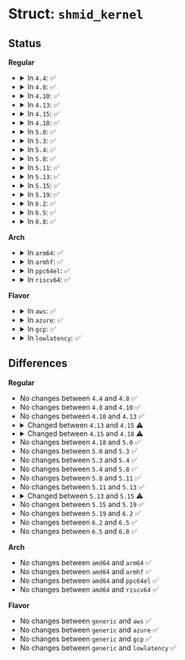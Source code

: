 # Struct: <code>shmid_kernel</code>

## Status
<b>Regular</b>
<ul>
<li>
<details>
<summary>In <code>4.4</code>: ✅</summary>

```c
struct shmid_kernel {
    struct kern_ipc_perm shm_perm;
    struct file *shm_file;
    long unsigned int shm_nattch;
    long unsigned int shm_segsz;
    time_t shm_atim;
    time_t shm_dtim;
    time_t shm_ctim;
    pid_t shm_cprid;
    pid_t shm_lprid;
    struct user_struct *mlock_user;
    struct task_struct *shm_creator;
    struct list_head shm_clist;
};
```
</details>
</li>
<li>
<details>
<summary>In <code>4.8</code>: ✅</summary>

```c
struct shmid_kernel {
    struct kern_ipc_perm shm_perm;
    struct file *shm_file;
    long unsigned int shm_nattch;
    long unsigned int shm_segsz;
    time_t shm_atim;
    time_t shm_dtim;
    time_t shm_ctim;
    pid_t shm_cprid;
    pid_t shm_lprid;
    struct user_struct *mlock_user;
    struct task_struct *shm_creator;
    struct list_head shm_clist;
};
```
</details>
</li>
<li>
<details>
<summary>In <code>4.10</code>: ✅</summary>

```c
struct shmid_kernel {
    struct kern_ipc_perm shm_perm;
    struct file *shm_file;
    long unsigned int shm_nattch;
    long unsigned int shm_segsz;
    time_t shm_atim;
    time_t shm_dtim;
    time_t shm_ctim;
    pid_t shm_cprid;
    pid_t shm_lprid;
    struct user_struct *mlock_user;
    struct task_struct *shm_creator;
    struct list_head shm_clist;
};
```
</details>
</li>
<li>
<details>
<summary>In <code>4.13</code>: ✅</summary>

```c
struct shmid_kernel {
    struct kern_ipc_perm shm_perm;
    struct file *shm_file;
    long unsigned int shm_nattch;
    long unsigned int shm_segsz;
    time_t shm_atim;
    time_t shm_dtim;
    time_t shm_ctim;
    pid_t shm_cprid;
    pid_t shm_lprid;
    struct user_struct *mlock_user;
    struct task_struct *shm_creator;
    struct list_head shm_clist;
};
```
</details>
</li>
<li>
<details>
<summary>In <code>4.15</code>: ✅</summary>

```c
struct shmid_kernel {
    struct kern_ipc_perm shm_perm;
    struct file *shm_file;
    long unsigned int shm_nattch;
    long unsigned int shm_segsz;
    time64_t shm_atim;
    time64_t shm_dtim;
    time64_t shm_ctim;
    pid_t shm_cprid;
    pid_t shm_lprid;
    struct user_struct *mlock_user;
    struct task_struct *shm_creator;
    struct list_head shm_clist;
};
```
</details>
</li>
<li>
<details>
<summary>In <code>4.18</code>: ✅</summary>

```c
struct shmid_kernel {
    struct kern_ipc_perm shm_perm;
    struct file *shm_file;
    long unsigned int shm_nattch;
    long unsigned int shm_segsz;
    time64_t shm_atim;
    time64_t shm_dtim;
    time64_t shm_ctim;
    struct pid *shm_cprid;
    struct pid *shm_lprid;
    struct user_struct *mlock_user;
    struct task_struct *shm_creator;
    struct list_head shm_clist;
};
```
</details>
</li>
<li>
<details>
<summary>In <code>5.0</code>: ✅</summary>

```c
struct shmid_kernel {
    struct kern_ipc_perm shm_perm;
    struct file *shm_file;
    long unsigned int shm_nattch;
    long unsigned int shm_segsz;
    time64_t shm_atim;
    time64_t shm_dtim;
    time64_t shm_ctim;
    struct pid *shm_cprid;
    struct pid *shm_lprid;
    struct user_struct *mlock_user;
    struct task_struct *shm_creator;
    struct list_head shm_clist;
};
```
</details>
</li>
<li>
<details>
<summary>In <code>5.3</code>: ✅</summary>

```c
struct shmid_kernel {
    struct kern_ipc_perm shm_perm;
    struct file *shm_file;
    long unsigned int shm_nattch;
    long unsigned int shm_segsz;
    time64_t shm_atim;
    time64_t shm_dtim;
    time64_t shm_ctim;
    struct pid *shm_cprid;
    struct pid *shm_lprid;
    struct user_struct *mlock_user;
    struct task_struct *shm_creator;
    struct list_head shm_clist;
};
```
</details>
</li>
<li>
<details>
<summary>In <code>5.4</code>: ✅</summary>

```c
struct shmid_kernel {
    struct kern_ipc_perm shm_perm;
    struct file *shm_file;
    long unsigned int shm_nattch;
    long unsigned int shm_segsz;
    time64_t shm_atim;
    time64_t shm_dtim;
    time64_t shm_ctim;
    struct pid *shm_cprid;
    struct pid *shm_lprid;
    struct user_struct *mlock_user;
    struct task_struct *shm_creator;
    struct list_head shm_clist;
};
```
</details>
</li>
<li>
<details>
<summary>In <code>5.8</code>: ✅</summary>

```c
struct shmid_kernel {
    struct kern_ipc_perm shm_perm;
    struct file *shm_file;
    long unsigned int shm_nattch;
    long unsigned int shm_segsz;
    time64_t shm_atim;
    time64_t shm_dtim;
    time64_t shm_ctim;
    struct pid *shm_cprid;
    struct pid *shm_lprid;
    struct user_struct *mlock_user;
    struct task_struct *shm_creator;
    struct list_head shm_clist;
};
```
</details>
</li>
<li>
<details>
<summary>In <code>5.11</code>: ✅</summary>

```c
struct shmid_kernel {
    struct kern_ipc_perm shm_perm;
    struct file *shm_file;
    long unsigned int shm_nattch;
    long unsigned int shm_segsz;
    time64_t shm_atim;
    time64_t shm_dtim;
    time64_t shm_ctim;
    struct pid *shm_cprid;
    struct pid *shm_lprid;
    struct user_struct *mlock_user;
    struct task_struct *shm_creator;
    struct list_head shm_clist;
};
```
</details>
</li>
<li>
<details>
<summary>In <code>5.13</code>: ✅</summary>

```c
struct shmid_kernel {
    struct kern_ipc_perm shm_perm;
    struct file *shm_file;
    long unsigned int shm_nattch;
    long unsigned int shm_segsz;
    time64_t shm_atim;
    time64_t shm_dtim;
    time64_t shm_ctim;
    struct pid *shm_cprid;
    struct pid *shm_lprid;
    struct user_struct *mlock_user;
    struct task_struct *shm_creator;
    struct list_head shm_clist;
};
```
</details>
</li>
<li>
<details>
<summary>In <code>5.15</code>: ✅</summary>

```c
struct shmid_kernel {
    struct kern_ipc_perm shm_perm;
    struct file *shm_file;
    long unsigned int shm_nattch;
    long unsigned int shm_segsz;
    time64_t shm_atim;
    time64_t shm_dtim;
    time64_t shm_ctim;
    struct pid *shm_cprid;
    struct pid *shm_lprid;
    struct ucounts *mlock_ucounts;
    struct task_struct *shm_creator;
    struct list_head shm_clist;
    struct ipc_namespace *ns;
};
```
</details>
</li>
<li>
<details>
<summary>In <code>5.19</code>: ✅</summary>

```c
struct shmid_kernel {
    struct kern_ipc_perm shm_perm;
    struct file *shm_file;
    long unsigned int shm_nattch;
    long unsigned int shm_segsz;
    time64_t shm_atim;
    time64_t shm_dtim;
    time64_t shm_ctim;
    struct pid *shm_cprid;
    struct pid *shm_lprid;
    struct ucounts *mlock_ucounts;
    struct task_struct *shm_creator;
    struct list_head shm_clist;
    struct ipc_namespace *ns;
};
```
</details>
</li>
<li>
<details>
<summary>In <code>6.2</code>: ✅</summary>

```c
struct shmid_kernel {
    struct kern_ipc_perm shm_perm;
    struct file *shm_file;
    long unsigned int shm_nattch;
    long unsigned int shm_segsz;
    time64_t shm_atim;
    time64_t shm_dtim;
    time64_t shm_ctim;
    struct pid *shm_cprid;
    struct pid *shm_lprid;
    struct ucounts *mlock_ucounts;
    struct task_struct *shm_creator;
    struct list_head shm_clist;
    struct ipc_namespace *ns;
};
```
</details>
</li>
<li>
<details>
<summary>In <code>6.5</code>: ✅</summary>

```c
struct shmid_kernel {
    struct kern_ipc_perm shm_perm;
    struct file *shm_file;
    long unsigned int shm_nattch;
    long unsigned int shm_segsz;
    time64_t shm_atim;
    time64_t shm_dtim;
    time64_t shm_ctim;
    struct pid *shm_cprid;
    struct pid *shm_lprid;
    struct ucounts *mlock_ucounts;
    struct task_struct *shm_creator;
    struct list_head shm_clist;
    struct ipc_namespace *ns;
};
```
</details>
</li>
<li>
<details>
<summary>In <code>6.8</code>: ✅</summary>

```c
struct shmid_kernel {
    struct kern_ipc_perm shm_perm;
    struct file *shm_file;
    long unsigned int shm_nattch;
    long unsigned int shm_segsz;
    time64_t shm_atim;
    time64_t shm_dtim;
    time64_t shm_ctim;
    struct pid *shm_cprid;
    struct pid *shm_lprid;
    struct ucounts *mlock_ucounts;
    struct task_struct *shm_creator;
    struct list_head shm_clist;
    struct ipc_namespace *ns;
};
```
</details>
</li>
</ul>
<b>Arch</b>
<ul>
<li>
<details>
<summary>In <code>arm64</code>: ✅</summary>

```c
struct shmid_kernel {
    struct kern_ipc_perm shm_perm;
    struct file *shm_file;
    long unsigned int shm_nattch;
    long unsigned int shm_segsz;
    time64_t shm_atim;
    time64_t shm_dtim;
    time64_t shm_ctim;
    struct pid *shm_cprid;
    struct pid *shm_lprid;
    struct user_struct *mlock_user;
    struct task_struct *shm_creator;
    struct list_head shm_clist;
};
```
</details>
</li>
<li>
<details>
<summary>In <code>armhf</code>: ✅</summary>

```c
struct shmid_kernel {
    struct kern_ipc_perm shm_perm;
    struct file *shm_file;
    long unsigned int shm_nattch;
    long unsigned int shm_segsz;
    time64_t shm_atim;
    time64_t shm_dtim;
    time64_t shm_ctim;
    struct pid *shm_cprid;
    struct pid *shm_lprid;
    struct user_struct *mlock_user;
    struct task_struct *shm_creator;
    struct list_head shm_clist;
};
```
</details>
</li>
<li>
<details>
<summary>In <code>ppc64el</code>: ✅</summary>

```c
struct shmid_kernel {
    struct kern_ipc_perm shm_perm;
    struct file *shm_file;
    long unsigned int shm_nattch;
    long unsigned int shm_segsz;
    time64_t shm_atim;
    time64_t shm_dtim;
    time64_t shm_ctim;
    struct pid *shm_cprid;
    struct pid *shm_lprid;
    struct user_struct *mlock_user;
    struct task_struct *shm_creator;
    struct list_head shm_clist;
};
```
</details>
</li>
<li>
<details>
<summary>In <code>riscv64</code>: ✅</summary>

```c
struct shmid_kernel {
    struct kern_ipc_perm shm_perm;
    struct file *shm_file;
    long unsigned int shm_nattch;
    long unsigned int shm_segsz;
    time64_t shm_atim;
    time64_t shm_dtim;
    time64_t shm_ctim;
    struct pid *shm_cprid;
    struct pid *shm_lprid;
    struct user_struct *mlock_user;
    struct task_struct *shm_creator;
    struct list_head shm_clist;
};
```
</details>
</li>
</ul>
<b>Flavor</b>
<ul>
<li>
<details>
<summary>In <code>aws</code>: ✅</summary>

```c
struct shmid_kernel {
    struct kern_ipc_perm shm_perm;
    struct file *shm_file;
    long unsigned int shm_nattch;
    long unsigned int shm_segsz;
    time64_t shm_atim;
    time64_t shm_dtim;
    time64_t shm_ctim;
    struct pid *shm_cprid;
    struct pid *shm_lprid;
    struct user_struct *mlock_user;
    struct task_struct *shm_creator;
    struct list_head shm_clist;
};
```
</details>
</li>
<li>
<details>
<summary>In <code>azure</code>: ✅</summary>

```c
struct shmid_kernel {
    struct kern_ipc_perm shm_perm;
    struct file *shm_file;
    long unsigned int shm_nattch;
    long unsigned int shm_segsz;
    time64_t shm_atim;
    time64_t shm_dtim;
    time64_t shm_ctim;
    struct pid *shm_cprid;
    struct pid *shm_lprid;
    struct user_struct *mlock_user;
    struct task_struct *shm_creator;
    struct list_head shm_clist;
};
```
</details>
</li>
<li>
<details>
<summary>In <code>gcp</code>: ✅</summary>

```c
struct shmid_kernel {
    struct kern_ipc_perm shm_perm;
    struct file *shm_file;
    long unsigned int shm_nattch;
    long unsigned int shm_segsz;
    time64_t shm_atim;
    time64_t shm_dtim;
    time64_t shm_ctim;
    struct pid *shm_cprid;
    struct pid *shm_lprid;
    struct user_struct *mlock_user;
    struct task_struct *shm_creator;
    struct list_head shm_clist;
};
```
</details>
</li>
<li>
<details>
<summary>In <code>lowlatency</code>: ✅</summary>

```c
struct shmid_kernel {
    struct kern_ipc_perm shm_perm;
    struct file *shm_file;
    long unsigned int shm_nattch;
    long unsigned int shm_segsz;
    time64_t shm_atim;
    time64_t shm_dtim;
    time64_t shm_ctim;
    struct pid *shm_cprid;
    struct pid *shm_lprid;
    struct user_struct *mlock_user;
    struct task_struct *shm_creator;
    struct list_head shm_clist;
};
```
</details>
</li>
</ul>

## Differences
<b>Regular</b>
<ul>
<li>
No changes between <code>4.4</code> and <code>4.8</code> ✅
</li>
<li>
No changes between <code>4.8</code> and <code>4.10</code> ✅
</li>
<li>
No changes between <code>4.10</code> and <code>4.13</code> ✅
</li>
<li>
<details>
<summary>Changed between <code>4.13</code> and <code>4.15</code> ⚠️</summary>
<ul>
<li>
<b>Field type changed. </b>
<code>time_t shm_atim</code> ➡️ <code>time64_t shm_atim</code>
</li>
<li>
<b>Field type changed. </b>
<code>time_t shm_dtim</code> ➡️ <code>time64_t shm_dtim</code>
</li>
<li>
<b>Field type changed. </b>
<code>time_t shm_ctim</code> ➡️ <code>time64_t shm_ctim</code>
</li>
</ul>
</details>
</li>
<li>
<details>
<summary>Changed between <code>4.15</code> and <code>4.18</code> ⚠️</summary>
<ul>
<li>
<b>Field type changed. </b>
<code>pid_t shm_cprid</code> ➡️ <code>struct pid *shm_cprid</code>
</li>
<li>
<b>Field type changed. </b>
<code>pid_t shm_lprid</code> ➡️ <code>struct pid *shm_lprid</code>
</li>
</ul>
</details>
</li>
<li>
No changes between <code>4.18</code> and <code>5.0</code> ✅
</li>
<li>
No changes between <code>5.0</code> and <code>5.3</code> ✅
</li>
<li>
No changes between <code>5.3</code> and <code>5.4</code> ✅
</li>
<li>
No changes between <code>5.4</code> and <code>5.8</code> ✅
</li>
<li>
No changes between <code>5.8</code> and <code>5.11</code> ✅
</li>
<li>
No changes between <code>5.11</code> and <code>5.13</code> ✅
</li>
<li>
<details>
<summary>Changed between <code>5.13</code> and <code>5.15</code> ⚠️</summary>
<ul>
<li>
<b>Field added. </b>
<code>struct ucounts *mlock_ucounts</code>
</li>
<li>
<b>Field added. </b>
<code>struct ipc_namespace *ns</code>
</li>
<li>
<b>Field removed. </b>
<code>struct user_struct *mlock_user</code>
</li>
</ul>
</details>
</li>
<li>
No changes between <code>5.15</code> and <code>5.19</code> ✅
</li>
<li>
No changes between <code>5.19</code> and <code>6.2</code> ✅
</li>
<li>
No changes between <code>6.2</code> and <code>6.5</code> ✅
</li>
<li>
No changes between <code>6.5</code> and <code>6.8</code> ✅
</li>
</ul>
<b>Arch</b>
<ul>
<li>
No changes between <code>amd64</code> and <code>arm64</code> ✅
</li>
<li>
No changes between <code>amd64</code> and <code>armhf</code> ✅
</li>
<li>
No changes between <code>amd64</code> and <code>ppc64el</code> ✅
</li>
<li>
No changes between <code>amd64</code> and <code>riscv64</code> ✅
</li>
</ul>
<b>Flavor</b>
<ul>
<li>
No changes between <code>generic</code> and <code>aws</code> ✅
</li>
<li>
No changes between <code>generic</code> and <code>azure</code> ✅
</li>
<li>
No changes between <code>generic</code> and <code>gcp</code> ✅
</li>
<li>
No changes between <code>generic</code> and <code>lowlatency</code> ✅
</li>
</ul>
